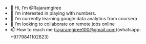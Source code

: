 - 👋 Hi, I’m @Rajaramgiree
- 👀 I’m interested in playing with numbers.
- 🌱 I’m currently learning google data analytics from coursera
- 💞️ I’m looking to collaborate on remote jobs online
- 📫 How to reach me (rajaramgiree100@gmail.com)(whatsapp: +9779841102623)

<!---
Rajaramgiree/Rajaramgiree is a ✨ special ✨ repository because its `README.md` (this file) appears on your GitHub profile.
You can click the Preview link to take a look at your changes.
--->
